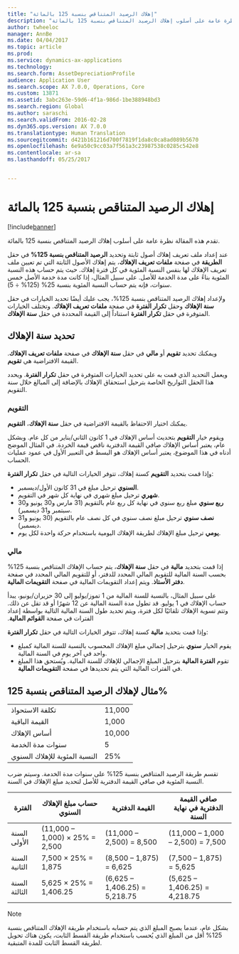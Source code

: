 ```yaml
---
title: "إهلاك الرصيد المتناقص بنسبة 125 بالمائة"
description: "تقدم هذه المقالة نظرة عامة على أسلوب إهلاك الرصيد المتناقص بنسبة 125 بالمائة‬."
author: twheeloc
manager: AnnBe
ms.date: 04/04/2017
ms.topic: article
ms.prod: 
ms.service: dynamics-ax-applications
ms.technology: 
ms.search.form: AssetDepreciationProfile
audience: Application User
ms.search.scope: AX 7.0.0, Operations, Core
ms.custom: 13871
ms.assetid: 3abc263e-59d6-4f1a-986d-1be388948bd3
ms.search.region: Global
ms.author: saraschi
ms.search.validFrom: 2016-02-28
ms.dyn365.ops.version: AX 7.0.0
ms.translationtype: Human Translation
ms.sourcegitcommit: d421b161216d700f7819f1da8c0ca8ad089b5670
ms.openlocfilehash: 6e9a50c9cc03a7f561a3c23987538c0285c542e8
ms.contentlocale: ar-sa
ms.lasthandoff: 05/25/2017


---
```


# <a name="125-percent-reducing-balance-depreciation"></a>إهلاك الرصيد المتناقص بنسبة 125 بالمائة

[!include[banner](../includes/banner.md)]


تقدم هذه المقالة نظرة عامة على أسلوب إهلاك الرصيد المتناقص بنسبة 125 بالمائة‬.

عند إعداد ملف تعريف إهلاك أصول ثابتة وتحديد **الرصيد المتناقص بنسبة 125%** في حقل **الطريقة** في صفحة **ملفات تعريف الإهلاك**، يتم إهلاك الأصول الثابتة التي تم تعيين ملف تعريف الإهلاك لها بنفس النسبة المئوية في كل فترة إهلاك. حيث يتم حساب هذه النسبة المئوية بناءً على مدة الخدمة للأصل. على سبيل المثال، إذا كانت مدة خدمة الأصل خمس سنوات، فإنه يتم حساب النسبة المئوية بنسبة 25% (125% ÷ 5).

ولإعداد إهلاك الرصيد المتناقص بنسبة 125%، يجب عليك أيضًا تحديد الخيارات في حقل **سنة الإهلاك** وحقل **تكرار الفترة** في صفحة **ملفات تعريف الإهلاك**. وتختلف الخيارات المتوفرة في حقل **تكرار الفترة** استناداً إلى القيمة المحددة في حقل **سنة الإهلاك**.

## <a name="select-a-depreciation-year"></a>تحديد سنة الإهلاك
ويمكنك تحديد **تقويم** أو **مالي** في حقل **سنة الإهلاك** في صفحة **ملفات تعريف الإهلاك**. القيمة الافتراضية هي **تقويم**. 

ويعمل التحديد الذي قمت به على تحديد الخيارات المتوفرة في حقل **تكرار الفترة**. ويحدد هذا الحقل التواريخ الخاصة بترحيل استحقاق الإهلاك بالإضافة إلى المبالغ خلال سنة التقويم.

### <a name="calendar"></a>التقويم

يمكنك اختيار الاحتفاظ بالقيمة الافتراضية في حقل **سنة الإهلاك**، **التقويم**. 

ويقوم خيار **التقويم** بتحديث أساس الإهلاك في 1 كانون الثاني/يناير من كل عام. وبشكل عام، يعتبر أساس الإهلاك صافي القيمة الدفترية ناقص قيمة الخردة. في المثال الموضح أدناه في هذا الموضوع، يعتبر أساس الإهلاك هو البسط في التعبير الأول في عمود عمليات الحساب. 

وإذا قمت بتحديد **التقويم** كسنة إهلاك، تتوفر الخيارات التالية في حقل **تكرار الفترة**:

-   **السنوي** ترحيل مبلغ في 31 كانون الأول/ديسمبر.
-   **شهري** ترحيل مبلغ شهري في نهاية كل شهر في التقويم.
-   **ربع سنوي** مبلغ ربع سنوي في نهاية كل ربع عام بالتقويم (31 مارس و30 يونيو و30 سبتمبر و31 ديسمبر).
-   **نصف سنوي** ترحيل مبلغ نصف سنوي في كل نصف عام بالتقويم (30 يونيو و31 ديسمبر).
-   **يومي** ترحيل مبلغ الإهلاك لطريقة الإهلاك اليومية باستخدام حركة واحدة لكل يوم.

### <a name="fiscal"></a>مالي

إذا قمت بتحديد **مالية** في حقل **سنة الإهلاك**، يتم حساب الإهلاك المتناقص بنسبة 125% بحسب السنة المالية للتقويم المالي المحدد للدفتر، أو للتقويم المالي المحدد في صفحة **دفتر الأستاذ**. ويتم إعداد التقويمات المالية في صفحة **التقويمات المالية**. 

‏‫على سبيل المثال، بالنسبة للسنة المالية من 1 تموز/يوليو إلى 30 حزيران/يونيو، يبدأ حساب الإهلاك في 1 يوليو. قد تطول مدة السنة المالية عن 12 شهرًا أو قد تقل عن ذلك. وتتم تسوية الإهلاك تلقائيًا لكل فترة، ويتم تحديد طول السنة المالية التالية بواسطة إعداد الفترات في صفحة **القوائم المالية**. 

وإذا قمت بتحديد **مالية** كسنة إهلاك، تتوفر الخيارات التالية في حقل **تكرار الفترة**:

-   يقوم الخيار **سنوي** بترحيل إجمالي مبلغ الإهلاك المحسوب بالنسبة للسنة المالية كمبلغ واحد في آخر يوم في السنة المالية.
-   تقوم **الفترة المالية** بترحيل المبلغ الإجمالي للإهلاك للسنة المالية. ويُستحق هذا المبلغ في الفترات المالية التي يتم تحديدها في صفحة **التقويمات المالية**.

## <a name="example-of-125-reducing-balance-depreciation"></a>مثال لإهلاك الرصيد المتناقص بنسبة 125%
|                                |        |
|--------------------------------|--------|
| تكلفة الاستحواذ               | 11,000 |
| القيمة الباقية                  | 1,000  |
| أساس الإهلاك              | 10,000 |
| سنوات مدة الخدمة             | 5      |
| النسبة المئوية للإهلاك السنوي | 25%    |

تقسم طريقة الرصيد المتناقص بنسبة 125% على سنوات مدة الخدمة. وسيتم ضرب النسبة المئوية في صافي القيمة الدفترية للأصل لتحديد مبلغ الإهلاك في السنة.

| الفترة | حساب مبلغ الإهلاك السنوي | القيمة الدفترية                    | صافي القيمة الدفترية في نهاية السنة |
|--------|-----------------------------------------------|-------------------------------|---------------------------------------|
| السنة الأولى | (11,000 – 1,000) × 25% = 2,500                | (11,000 – 2,500) = 8,500      | (11,000 – 1,000 – 2,500) = 7,500      |
| السنة الثانية | 7,500 × 25% = 1,875                           | (8,500 – 1,875) = 6,625       | (7,500 – 1,875) = 5,625               |
| السنة الثالثة | 5,625 × 25% = 1,406.25                        | (6,625 – 1,406.25) = 5,218.75 | (5,625 – 1,406.25) = 4,218.75         |

> [!NOTE] 
> بشكل عام، عندما يصبح المبلغ الذي يتم حسابه باستخدام طريقة الإهلاك المتناقص بنسبة 125% أقل من المبلغ الذي يُحسب باستخدام طريقة القسط الثابت، يكون هناك تحويل لطريقة القسط الثابت للمدة المتبقية.




